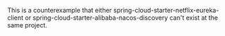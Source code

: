 This is a counterexample that either spring-cloud-starter-netflix-eureka-client or spring-cloud-starter-alibaba-nacos-discovery can't exist at the same project.